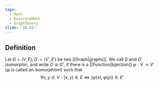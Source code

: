 ```yaml
---
tags:
  - Math
  - DiscreteMath
  - GraphTheory
slide: "10.41"
---
```

## Definition
Let $G=(V,E), G'=(V',E')$ be two [[Graph|graphs]]. We call $G$ and $G'$ *isomorphic*, and write $G \cong G',$ if there is a [[Function|bijection]] $\varphi: V\to V'$ ($\varphi$ is called an *isomorphism*) such that
$$\forall x,y\in V: (x,y)\in E\iff(\varphi(x),\varphi(y))\in E'$$